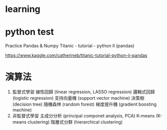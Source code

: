 # learning
# python test

Practice Pandas & Numpy
Titanic - tutorial - python II (pandas)

https://www.kaggle.com/catherineb/titanic-tutorial-python-ii-pandas

# 演算法
1. 監督式學習
線性回歸 (linear regression, LASSO regression)
邏輯式回歸 (logistic regression)
支持向量機 (support vector machine)
決策樹 (decision tree)
隨機森林 (random forest)
梯度提升機 (gradient boosting machine)
2. 非監督式學習
主成分分析 (principal componet analysis, PCA)
K-means (K-means clustering)
階層式分群 (hierarchical clustering)
